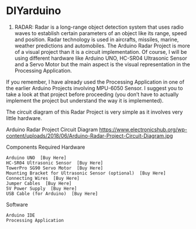 # DIYarduino

1. RADAR:
Radar is a long-range object detection system that uses radio waves to establish certain parameters of an object like its range, speed and position. Radar technology is used in aircrafts, missiles, marine, weather predictions and automobiles.
The Arduino Radar Project is more of a visual project than it is a circuit implementation. Of course, I will be using different hardware like Arduino UNO, HC-SR04 Ultrasonic Sensor and a Servo Motor but the main aspect is the visual representation in the Processing Application.

If you remember, I have already used the Processing Application in one of the earlier Arduino Projects involving MPU-6050 Sensor. I suggest you to take a look at that project before proceeding (you don’t have to actually implement the project but understand the way it is implemented).

The circuit diagram of this Radar Project is very simple as it involves very little hardware.

Arduino Radar Project Circuit Diagram
https://www.electronicshub.org/wp-content/uploads/2018/06/Arduino-Radar-Project-Circuit-Diagram.jpg

Components Required
Hardware

    Arduino UNO  [Buy Here]
    HC-SR04 Ultrasonic Sensor  [Buy Here]
    TowerPro SG90 Servo Motor  [Buy Here]
    Mounting Bracket for Ultrasonic Sensor (optional)  [Buy Here]
    Connecting Wires  [Buy Here]
    Jumper Cables  [Buy Here]
    5V Power Supply  [Buy Here]
    USB Cable (for Arduino)  [Buy Here]

Software

    Arduino IDE
    Processing Application

